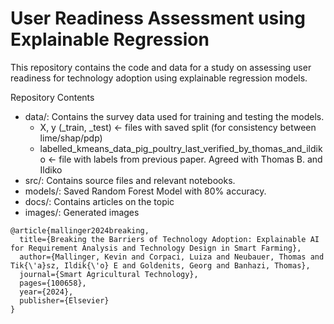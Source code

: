# User Readiness Assessment using Explainable Regression

This repository contains the code and data for a study on assessing user readiness for technology adoption using explainable regression models.

Repository Contents
- data/: Contains the survey data used for training and testing the models.
  - X, y (_train, _test) <- files with saved split (for consistency between lime/shap/pdp)
  - labelled_kmeans_data_pig_poultry_last_verified_by_thomas_and_ildiko <- file with labels from previous paper. Agreed with Thomas B. and Ildiko
- src/: Contains source files and relevant notebooks.
- models/: Saved Random Forest Model with 80% accuracy.
- docs/: Contains articles on the topic
- images/: Generated images

````{verbatim}
@article{mallinger2024breaking,
  title={Breaking the Barriers of Technology Adoption: Explainable AI for Requirement Analysis and Technology Design in Smart Farming},
  author={Mallinger, Kevin and Corpaci, Luiza and Neubauer, Thomas and Tik{\'a}sz, Ildik{\'o} E and Goldenits, Georg and Banhazi, Thomas},
  journal={Smart Agricultural Technology},
  pages={100658},
  year={2024},
  publisher={Elsevier}
}

````
